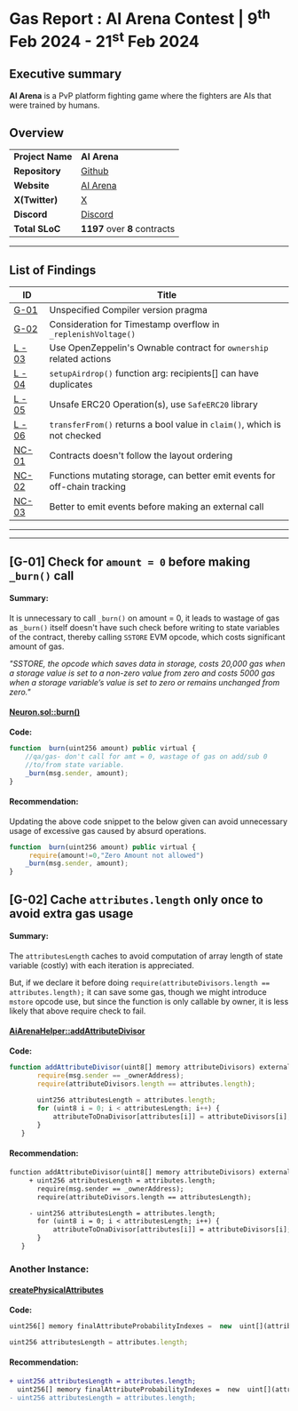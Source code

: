 
# Gas Report : AI Arena Contest | 9<sup>th</sup> Feb 2024 - 21<sup>st</sup> Feb 2024

## Executive summary
 **AI Arena** is a PvP platform fighting game where the fighters are AIs that were trained by humans.

## Overview

|              		|                                                         |
| --------------------- | ------------------------------------------------------- |
| **Project Name**	| **AI Arena**                                            |
| **Repository**   	| [Github](https://github.com/code-423n4/2024-02-ai-arena)|
| **Website**      	| [AI Arena](https://aiarena.io/#/)                       |
| **X(Twitter)**   	| [X](https://twitter.com/aiarena_)             	  |
| **Discord**      	| [Discord](https://discord.gg/aiarena)                   |
| **Total SLoC**  	| **1197** over **8** contracts                           |

---

## List of Findings 

| ID              | Title                                                                                                
| --------------- | ---------------------------------------------------------------------------------------------------- |  
| [G-01](#g-01-check-for-amount--0-before-making-_burn-call) | Unspecified Compiler version pragma                              |  
| [G-02](#g-02-cache-attributeslength-only-once-to-avoid-extra-gas-usage) | Consideration for Timestamp overflow in `_replenishVoltage()`                           |  
| [L - 03](#l-03-use-openzeppelins-ownable-contract-for-ownership-related-actions) | Use OpenZeppelin's Ownable contract for `ownership` related actions                |  
| [L - 04](#l-04-setupairdrop-function-arg-recipients-can-have-duplicates) | `setupAirdrop()` function arg: recipients[] can have duplicates                    | 
| [L - 05](#l-05-unsafe-erc20-operations-use-safeerc20-library) | Unsafe ERC20 Operation(s), use `SafeERC20` library            |  
| [L - 06](#l-06-transferfrom-returns-a-bool-value-in-claim-which-is-not-checked) | `transferFrom()` returns a bool value in `claim()`, which is not checked                  |  
| [NC-01](#nc-01-contracts-doesnt-follow-the-layout-ordering) | Contracts doesn't follow the layout ordering                  | 
| [NC-02](#nc-02-functions-mutating-storage-can-better-emit-events-for-off-chain-tracking) | Functions mutating storage, can better emit events for off-chain tracking                                                     | _Non Critical_ |
| [NC-03](#nc-03-better-to-emit-events-before-making-an-external-call) | Better to emit events before making an external call                    |  

---
---
## [G-01] Check for `amount = 0` before making `_burn()` call
#### Summary:
It is unnecessary to call `_burn()`  on amount  = 0, it leads to wastage of gas as `_burn()`  itself doesn't have such check before writing to state variables of the contract, thereby calling `SSTORE` EVM opcode, which costs significant amount of gas.

*"SSTORE, the opcode which saves data in storage, costs 20,000 gas when a storage value is set to a non-zero value from zero and costs 5000 gas when a storage variable’s value is set to zero or remains unchanged from zero."*

#### [Neuron.sol::burn()](https://github.com/code-423n4/2024-02-ai-arena/blob/main/src/Neuron.sol#L163-L165)
**Code:**
```javascript
function  burn(uint256 amount) public virtual {
	//qa/gas- don't call for amt = 0, wastage of gas on add/sub 0 
	//to/from state variable.
	_burn(msg.sender, amount);
}
```
#### Recommendation: 
Updating the above code snippet to the below given can avoid unnecessary usage of excessive gas caused by absurd operations.
```javascript
function  burn(uint256 amount) public virtual {
	 require(amount!=0,"Zero Amount not allowed")
	_burn(msg.sender, amount);
}
```
##
## [G-02] Cache 	`attributes.length` only once to avoid extra gas usage
#### Summary: 
The `attributesLength` caches to avoid computation of array length of state variable (costly) with each iteration is appreciated.

But, if we declare it before doing `require(attributeDivisors.length == attributes.length);`
it can save some gas, though we might introduce `mstore` opcode use, but since the function is only callable by owner, it is less likely that above require check to fail. 
#### [AiArenaHelper::addAttributeDivisor](https://github.com/code-423n4/2024-02-ai-arena/blob/cd1a0e6d1b40168657d1aaee8223dc050e15f8cc/src/AiArenaHelper.sol#L68-L76)

**Code:** 
 ```javascript
 function addAttributeDivisor(uint8[] memory attributeDivisors) external {
        require(msg.sender == _ownerAddress);
        require(attributeDivisors.length == attributes.length);
	
        uint256 attributesLength = attributes.length;
        for (uint8 i = 0; i < attributesLength; i++) {
            attributeToDnaDivisor[attributes[i]] = attributeDivisors[i];
        }
    }    
```

#### Recommendation: 
 ```diff
 function addAttributeDivisor(uint8[] memory attributeDivisors) external {
      + uint256 attributesLength = attributes.length;
        require(msg.sender == _ownerAddress);
        require(attributeDivisors.length == attributesLength);

      - uint256 attributesLength = attributes.length;
        for (uint8 i = 0; i < attributesLength; i++) {
            attributeToDnaDivisor[attributes[i]] = attributeDivisors[i];
        }
    }    
```
### Another Instance: 
#### [createPhysicalAttributes](https://github.com/code-423n4/2024-02-ai-arena/blob/cd1a0e6d1b40168657d1aaee8223dc050e15f8cc/src/AiArenaHelper.sol#L96-L98)

**Code:**
```javascript
uint256[] memory finalAttributeProbabilityIndexes =  new  uint[](attributes.length);

uint256 attributesLength = attributes.length;
```
#### Recommendation: 
```diff
+ uint256 attributesLength = attributes.length;
  uint256[] memory finalAttributeProbabilityIndexes =  new  uint[](attributes.length);
- uint256 attributesLength = attributes.length;
```
##
